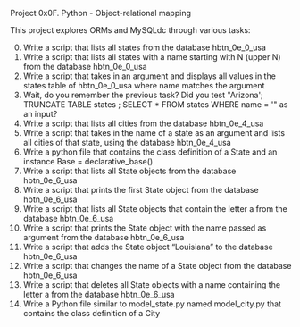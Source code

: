 Project 0x0F. Python - Object-relational mapping

This project explores ORMs and MySQLdc through various tasks:

  0. Write a script that lists all states from the database hbtn_0e_0_usa
  1. Write a script that lists all states with a name starting with N (upper N) from the database hbtn_0e_0_usa
  2. Write a script that takes in an argument and displays all values in the states table of hbtn_0e_0_usa where name matches the argument
  3. Wait, do you remember the previous task? Did you test "Arizona'; TRUNCATE TABLE states ; SELECT * FROM states WHERE name = '" as an input?
  4. Write a script that lists all cities from the database hbtn_0e_4_usa
  5. Write a script that takes in the name of a state as an argument and lists all cities of that state, using the database hbtn_0e_4_usa
  6. Write a python file that contains the class definition of a State and an instance Base = declarative_base()
  7. Write a script that lists all State objects from the database hbtn_0e_6_usa
  8. Write a script that prints the first State object from the database hbtn_0e_6_usa
  9. Write a script that lists all State objects that contain the letter a from the database hbtn_0e_6_usa
 10. Write a script that prints the State object with the name passed as argument from the database hbtn_0e_6_usa
 11. Write a script that adds the State object “Louisiana” to the database hbtn_0e_6_usa
 12. Write a script that changes the name of a State object from the database hbtn_0e_6_usa
 13. Write a script that deletes all State objects with a name containing the letter a from the database hbtn_0e_6_usa
 14. Write a Python file similar to model_state.py named model_city.py that contains the class definition of a City
